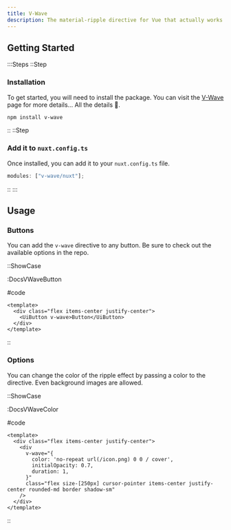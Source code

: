 ```yaml
---
title: V-Wave
description: The material-ripple directive for Vue that actually works!
---
```


## Getting Started

:::Steps
::Step

### Installation

To get started, you will need to install the package. You can visit the [V-Wave](https://github.com/justintaddei/v-wave) page for more details... All the details 🙂.

```bash
npm install v-wave
```

::
::Step

### Add it to `nuxt.config.ts`

Once installed, you can add it to your `nuxt.config.ts` file.

```ts
modules: ["v-wave/nuxt"];
```

::
:::

## Usage

### Buttons

You can add the `v-wave` directive to any button. Be sure to check out the available options in the repo.

::ShowCase

:DocsVWaveButton

#code

<!-- automd:file src="../../app/components/content/Docs/VWave/DocsVWaveButton.vue" code lang="vue" -->

```vue [DocsVWaveButton.vue]
<template>
  <div class="flex items-center justify-center">
    <UiButton v-wave>Button</UiButton>
  </div>
</template>
```

<!-- /automd -->

::

### Options

You can change the color of the ripple effect by passing a color to the directive. Even background images are allowed.

::ShowCase

:DocsVWaveColor

#code

<!-- automd:file src="../../app/components/content/Docs/VWave/DocsVWaveColor.vue" code lang="vue" -->

```vue [DocsVWaveColor.vue]
<template>
  <div class="flex items-center justify-center">
    <div
      v-wave="{
        color: 'no-repeat url(/icon.png) 0 0 / cover',
        initialOpacity: 0.7,
        duration: 1,
      }"
      class="flex size-[250px] cursor-pointer items-center justify-center rounded-md border shadow-sm"
    />
  </div>
</template>
```

<!-- /automd -->

::
